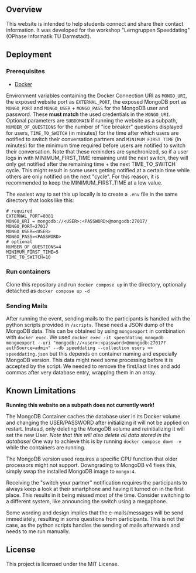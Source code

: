 ## Overview

This website is intended to help students connect and share their contact information. It was developed for the workshop "Lerngruppen Speeddating" (OPhase Informatik TU Darmstadt).

## Deployment

### Prerequisites
- [Docker](https://www.docker.com/get-started)

Environment variables containing the Docker Connection URI as `MONGO_URI`, the exposed website port as `EXTERNAL_PORT`, the exposed MongoDB port as `MONGO_PORT` and `MONGO_USER` + `MONGO_PASS` for the MongoDB user and password. These **must match** the used credentials in the `MONGO_URI`. 
Optional parameters are `SUBDOMAIN` if running the website as a subpath, `NUMBER_OF_QUESTIONS` for the number of "ice breaker" questions displayed for users, `TIME_TO_SWITCH` (in minutes) for the time after which users are notified to switch their conversation partners and `MINIMUM_FIRST_TIME` (in minutes) for the minimum time required before users are notified to switch their conversation. Note that these reminders are synchronized, so if a user logs in with MINIMUM_FIRST_TIME remaining until the next switch, they will only get notified after the remaining time + the next TIME_TO_SWITCH cycle. This might result in some users getting notified at a certain time while others are only notified on the next "cycle". For this reason, it is recommended to keep the MINIMUM_FIRST_TIME at a low value.

The easiest way to set this up locally is to create a `.env` file in the same directory that looks like this:
```
# required
EXTERNAL_PORT=8081
MONGO_URI = mongodb://<USER>:<PASSWORD>@mongodb:27017/
MONGO_PORT=27017
MONGO_USER=<USER>
MONGO_PASS=<PASSWORD>
# optional
NUMBER_OF_QUESTIONS=4
MINIMUM_FIRST_TIME=5
TIME_TO_SWITCH=10
```


### Run containers

Clone this repository and run `docker compose up` in the directory, optionally detached as `docker compose up -d`

### Sending Mails

After running the event, sending mails to the participants is handled with the python scripts provided in `/scripts`. These need a JSON dump of the MongoDB data. This can be obtained by using `mongoexport` in combination with `docker exec`. We used `docker exec -it speeddating_mongodb mongoexport --uri "mongodb://<user>:<password>@mongodb:27017?authSource=admin" --db speeddating --collection users >> speeddating.json` but this depends on container naming and especially MongoDB version. This data might need some processing before it is accepted by the script. We needed to remove the first/last lines and add commas after very database entry, wrapping them in an array. 


## Known Limitations

**Running this website on a subpath does not currently work!**

The MongoDB Container caches the database user in its Docker volume and changing the USER/PASSWORD after initializing it will not be applied on restart. Instead, only deleting the MongoDB volume and reinitializing it will set the new User. *Note that this will also delete all data stored in the database!* One way to achieve this is by running `docker compose down -v` while the containers are running.

The MongoDB version used requires a specific CPU function that older processors might not support. Downgrading to MongoDB v4 fixes this, simply swap the installed MongoDB image to `mongo:4`.

Receiving the "switch your partner" notification requires the participants to always keep a look at their smartphone and having it turned on in the first place. This results in it being missed most of the time. Consider switching to a different system, like announcing the switch using a megaphone.

Some wording and design implies that the e-mails/messages will be send immediately, resulting in some questions from participants. This is not the case, as the python scripts handles the sending of mails afterwards and needs to me run manually.

## License

This project is licensed under the MIT License.
